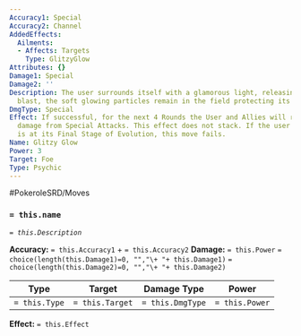 ```yaml
---
Accuracy1: Special
Accuracy2: Channel
AddedEffects:
  Ailments:
  - Affects: Targets
    Type: GlitzyGlow
Attributes: {}
Damage1: Special
Damage2: ''
Description: The user surrounds itself with a glamorous light, releasing it as a psychic
  blast, the soft glowing particles remain in the field protecting its fabulousness.
DmgType: Special
Effect: If successful, for the next 4 Rounds the User and Allies will receive 1 less
  damage from Special Attacks. This effect does not stack. If the user of this Move
  is at its Final Stage of Evolution, this move fails.
Name: Glitzy Glow
Power: 3
Target: Foe
Type: Psychic
---
```


#PokeroleSRD/Moves

### `= this.name` 
*`= this.Description`*

**Accuracy:** `= this.Accuracy1` + `= this.Accuracy2`
**Damage:** `= this.Power` `= choice(length(this.Damage1)=0, "","\+ "+ this.Damage1)` `= choice(length(this.Damage2)=0, "","\+ "+ this.Damage2)`

| Type          | Target          | Damage Type          | Power          |
| ------------- | --------------- | ---------------- | -------------- |
| `= this.Type` | `= this.Target` | `= this.DmgType` | `= this.Power` | 

**Effect:** `= this.Effect`